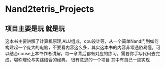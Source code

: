 # Nand2tetris_Projects
## 项目主要是玩  就是玩
这本书主要讲解了计算机原理,ALU组成，cpu设计等，从一个简单Nand门到如何构建起一个庞大的电脑，不要看内容这么多，其实这本书的内容非常通俗易懂，可以结合couse上本书作者讲解。每一章背后都有对应的练习，需要你手写代码去完成，堪称理论与实践结合的经典。
很有意思的一个项目 
其中有自己一些实现


